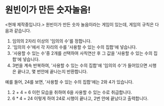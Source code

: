 # 원빈이가 만든 숫자놀음!
<현재 제작중입니다.>
원빈이가 만든 숫자 놀음이라는 게임이 있는데, 게임의 규칙은 다음과 같습니다.

1. 임의의 2자리 이상의 '임의의 수'를 정합니다.
2. '임의의 수'에서 각 자리의 수를 '사용할 수 있는 수의 집합'에 넣습니다.
3. '사용할 수 있는 수'중 2개를 선택하여 사칙연산 후 그 값을 '사용할 수 있는 수의 집합'에 넣습니다.
4. 3번을 계속 반복하여, '사용할 수 있는 수의 집합'에 '임의의 수'가 들어있으면 시행은 끝나고, 몇 번안에 끝나는지 반환합니다.

예를 들어, 24를 보면, '사용할 수 있는 수의 집합'에는 2와 4가 있습니다.
1. 2 + 4 = 6
이런 모습을 취하여 6을 사용할 수 있는 수로 취급합니다.
2. 6 * 4 = 24
이렇게 하여 24로 시행이 끝나고, 2번 안에 끝났다고 출력합니다.
